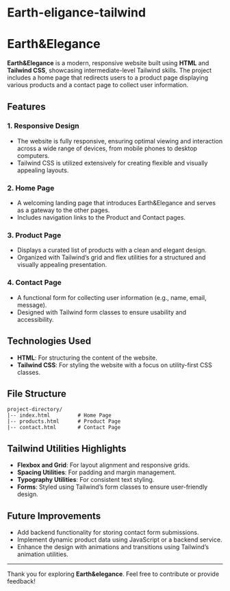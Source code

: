 # Earth-eligance-tailwind
# Earth&Elegance

**Earth&Elegance** is a modern, responsive website built using **HTML** and **Tailwind CSS**, showcasing intermediate-level Tailwind skills. The project includes a home page that redirects users to a product page displaying various products and a contact page to collect user information.

## Features

### 1. **Responsive Design**
- The website is fully responsive, ensuring optimal viewing and interaction across a wide range of devices, from mobile phones to desktop computers.
- Tailwind CSS is utilized extensively for creating flexible and visually appealing layouts.

### 2. **Home Page**
- A welcoming landing page that introduces Earth&Elegance and serves as a gateway to the other pages.
- Includes navigation links to the Product and Contact pages.

### 3. **Product Page**
- Displays a curated list of products with a clean and elegant design.
- Organized with Tailwind’s grid and flex utilities for a structured and visually appealing presentation.

### 4. **Contact Page**
- A functional form for collecting user information (e.g., name, email, message).
- Designed with Tailwind form classes to ensure usability and accessibility.

## Technologies Used
- **HTML**: For structuring the content of the website.
- **Tailwind CSS**: For styling the website with a focus on utility-first CSS classes.

## File Structure
```
project-directory/
|-- index.html         # Home Page
|-- products.html      # Product Page
|-- contact.html       # Contact Page
```
## Tailwind Utilities Highlights
- **Flexbox and Grid**: For layout alignment and responsive grids.
- **Spacing Utilities**: For padding and margin management.
- **Typography Utilities**: For consistent text styling.
- **Forms**: Styled using Tailwind’s form classes to ensure user-friendly design.

## Future Improvements
- Add backend functionality for storing contact form submissions.
- Implement dynamic product data using JavaScript or a backend service.
- Enhance the design with animations and transitions using Tailwind’s animation utilities.

---
Thank you for exploring **Earth&elegance**. Feel free to contribute or provide feedback!

